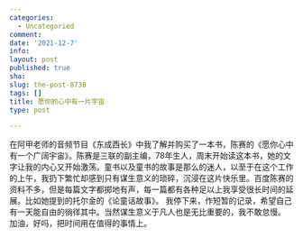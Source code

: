 ```yaml
---
categories:
  - Uncategoried
comment: 
date: '2021-12-7'
info: 
layout: post
published: true
sha: 
slug: the-post-8738
tags: []
title: 愿你的心中有一片宇宙
type: post

---
```

在阿甲老师的音频节目《东成西长》中我了解并购买了一本书，陈赛的《愿你心中有一个广阔宇宙》。陈赛是三联的副主编，78年生人，周末开始读这本书，她的文字让我的内心又开始激荡。童书以及童书的故事是那么的迷人，以至于在这个工作的上午，我扔下繁忙却感到只有谋生意义的琐碎，沉浸在这片快乐里。百度陈赛的资料不多，但是每篇文字都掷地有声，每一篇都有各种足以上我享受很长时间的延展。比如她提到的托尔金的《论童话故事》。
我停下来，作短暂的记录，希望自己有一天能自由的徜徉其中。当然谋生意义于凡人也是无比重要的，我不敢怠慢。
加油，好吗，把时间用在值得的事情上。